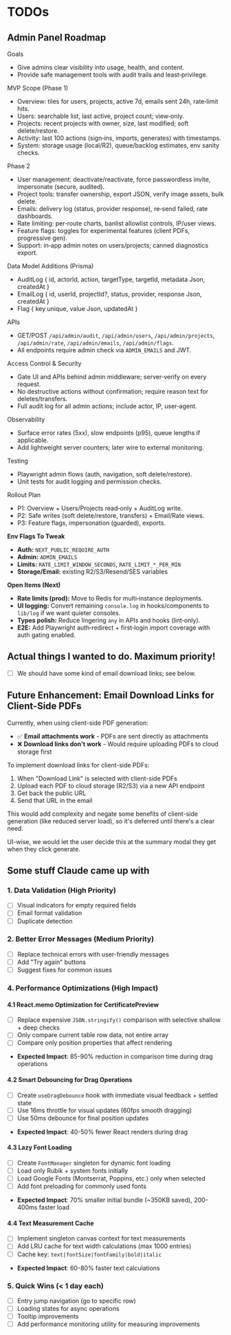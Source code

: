 # TODOs

## Admin Panel Roadmap

Goals
- Give admins clear visibility into usage, health, and content.
- Provide safe management tools with audit trails and least‑privilege.

MVP Scope (Phase 1)
- Overview: tiles for users, projects, active 7d, emails sent 24h, rate‑limit hits.
- Users: searchable list, last active, project count; view‑only.
- Projects: recent projects with owner, size, last modified; soft delete/restore.
- Activity: last 100 actions (sign‑ins, imports, generates) with timestamps.
- System: storage usage (local/R2), queue/backlog estimates, env sanity checks.

Phase 2
- User management: deactivate/reactivate, force passwordless invite, impersonate (secure, audited).
- Project tools: transfer ownership, export JSON, verify image assets, bulk delete.
- Emails: delivery log (status, provider response), re‑send failed, rate dashboards.
- Rate limiting: per‑route charts, banlist allowlist controls, IP/user views.
- Feature flags: toggles for experimental features (client PDFs, progressive gen).
- Support: in‑app admin notes on users/projects; canned diagnostics export.

Data Model Additions (Prisma)
- AuditLog { id, actorId, action, targetType, targetId, metadata Json, createdAt }
- EmailLog { id, userId, projectId?, status, provider, response Json, createdAt }
- Flag { key unique, value Json, updatedAt }

APIs
- GET/POST `/api/admin/audit`, `/api/admin/users`, `/api/admin/projects`, `/api/admin/rate`, `/api/admin/emails`, `/api/admin/flags`.
- All endpoints require admin check via `ADMIN_EMAILS` and JWT.

Access Control & Security
- Gate UI and APIs behind admin middleware; server‑verify on every request.
- No destructive actions without confirmation; require reason text for deletes/transfers.
- Full audit log for all admin actions; include actor, IP, user‑agent.

Observability
- Surface error rates (5xx), slow endpoints (p95), queue lengths if applicable.
- Add lightweight server counters; later wire to external monitoring.

Testing
- Playwright admin flows (auth, navigation, soft delete/restore).
- Unit tests for audit logging and permission checks.

Rollout Plan
- P1: Overview + Users/Projects read‑only + AuditLog write.
- P2: Safe writes (soft delete/restore, transfers) + Email/Rate views.
- P3: Feature flags, impersonation (guarded), exports.

**Env Flags To Tweak**
- **Auth:** `NEXT_PUBLIC_REQUIRE_AUTH`
- **Admin:** `ADMIN_EMAILS`
- **Limits:** `RATE_LIMIT_WINDOW_SECONDS`, `RATE_LIMIT_*_PER_MIN`
- **Storage/Email:** existing R2/S3/Resend/SES variables

**Open Items (Next)**
- **Rate limits (prod):** Move to Redis for multi‑instance deployments.
- **UI logging:** Convert remaining `console.log` in hooks/components to `lib/log` if we want quieter consoles.
- **Types polish:** Reduce lingering `any` in APIs and hooks (lint‑only).
- **E2E:** Add Playwright auth‑redirect + first‑login import coverage with auth gating enabled.


## Actual things I wanted to do. Maximum priority!

- [ ] We should have some kind of email download links; see below.

## Future Enhancement: Email Download Links for Client-Side PDFs

Currently, when using client-side PDF generation:

- ✅ **Email attachments work** - PDFs are sent directly as attachments
- ❌ **Download links don't work** - Would require uploading PDFs to cloud storage first

To implement download links for client-side PDFs:

1. When "Download Link" is selected with client-side PDFs
2. Upload each PDF to cloud storage (R2/S3) via a new API endpoint
3. Get back the public URL
4. Send that URL in the email

This would add complexity and negate some benefits of client-side generation (like reduced server load), so it's deferred until there's a clear need.

UI-wise, we would let the user decide this at the summary modal they get when they click generate.

## Some stuff Claude came up with

### 1. Data Validation (High Priority)

- [ ] Visual indicators for empty required fields
- [ ] Email format validation
- [ ] Duplicate detection

### 2. Better Error Messages (Medium Priority)

- [ ] Replace technical errors with user-friendly messages
- [ ] Add "Try again" buttons
- [ ] Suggest fixes for common issues

### 4. Performance Optimizations (High Impact)

#### 4.1 React.memo Optimization for CertificatePreview

- [ ] Replace expensive `JSON.stringify()` comparison with selective shallow + deep checks
- [ ] Only compare current table row data, not entire array
- [ ] Compare only position properties that affect rendering
- **Expected Impact**: 85-90% reduction in comparison time during drag operations

#### 4.2 Smart Debouncing for Drag Operations

- [ ] Create `useDragDebounce` hook with immediate visual feedback + settled state
- [ ] Use 16ms throttle for visual updates (60fps smooth dragging)
- [ ] Use 50ms debounce for final position updates
- **Expected Impact**: 40-50% fewer React renders during drag

#### 4.3 Lazy Font Loading

- [ ] Create `FontManager` singleton for dynamic font loading
- [ ] Load only Rubik + system fonts initially
- [ ] Load Google Fonts (Montserrat, Poppins, etc.) only when selected
- [ ] Add font preloading for commonly used fonts
- **Expected Impact**: 70% smaller initial bundle (~350KB saved), 200-400ms faster load

#### 4.4 Text Measurement Cache

- [ ] Implement singleton canvas context for text measurements
- [ ] Add LRU cache for text width calculations (max 1000 entries)
- [ ] Cache key: `text|fontSize|fontFamily|bold|italic`
- **Expected Impact**: 60-80% faster text calculations

### 5. Quick Wins (< 1 day each)

- [ ] Entry jump navigation (go to specific row)
- [ ] Loading states for async operations
- [ ] Tooltip improvements
- [ ] Add performance monitoring utility for measuring improvements
